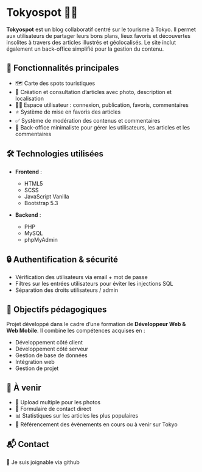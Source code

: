 # Tokyospot 🗾✨

**Tokyospot** est un blog collaboratif centré sur le tourisme à Tokyo. Il permet aux utilisateurs de partager leurs bons plans, lieux favoris et découvertes insolites à travers des articles illustrés et géolocalisés. Le site inclut également un back-office simplifié pour la gestion du contenu.

## 🚀 Fonctionnalités principales

- 🗺️ Carte des spots touristiques
- 📝 Création et consultation d’articles avec photo, description et localisation
- 🧑‍💻 Espace utilisateur : connexion, publication, favoris, commentaires
- ⭐ Système de mise en favoris des articles
- ✅ Système de modération des contenus et commentaires
- 🔧 Back-office minimaliste pour gérer les utilisateurs, les articles et les commentaires

## 🛠️ Technologies utilisées

- **Frontend** :
  - HTML5
  - SCSS
  - JavaScript Vanilla
  - Bootstrap 5.3

- **Backend** :
  - PHP
  - MySQL
  - phpMyAdmin

## 🔒 Authentification & sécurité

- Vérification des utilisateurs via email + mot de passe
- Filtres sur les entrées utilisateurs pour éviter les injections SQL
- Séparation des droits utilisateurs / admin

## 🎯 Objectifs pédagogiques

Projet développé dans le cadre d’une formation de **Développeur Web & Web Mobile**. Il combine les compétences acquises en :

- Développement côté client
- Développement côté serveur
- Gestion de base de données
- Intégration web
- Gestion de projet

## 📆 À venir

- 📸 Upload multiple pour les photos
- 📨 Formulaire de contact direct
- 📊 Statistiques sur les articles les plus populaires
- 🎎 Référencement des évènements en cours ou à venir sur Tokyo

## 📬 Contact

🤝 Je suis joignable via github
